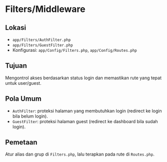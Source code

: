 # Filters/Middleware

## Lokasi

- `app/Filters/AuthFilter.php`
- `app/Filters/GuestFilter.php`
- Konfigurasi: `app/Config/Filters.php`, `app/Config/Routes.php`

## Tujuan

Mengontrol akses berdasarkan status login dan memastikan rute yang tepat untuk user/guest.

## Pola Umum

- `AuthFilter`: proteksi halaman yang membutuhkan login (redirect ke login bila belum login).
- `GuestFilter`: proteksi halaman guest (redirect ke dashboard bila sudah login).

## Pemetaan

Atur alias dan grup di `Filters.php`, lalu terapkan pada rute di `Routes.php`.
